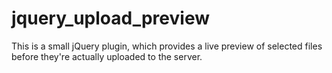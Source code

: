 jquery_upload_preview
=====================

This is a small jQuery plugin, which provides a live preview of selected files before they're actually uploaded to the server.
